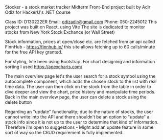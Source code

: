 Stocker - a stock market tracker
Midterm Front-End project built by Adir Odiz for HackerU's .NET Course

Class ID: D130222ER
Email: odizadir@gmail.com
Phone: 050-2245012
This project was built on React, using Vite
The site is dedicated to monitor stocks from New York Stock Exchance (or Wall Street)

Stock information, prices at open/close etc. are fetched from an api called FinnHub - https://finnhub.io/
this site allows fetching up to 60 calls/minute for the free API key granted.

For styling, Iv'e been using Bootstrap.
For chart designing and information sorting I used https://apexcharts.com/ 

The main overview page let's the user search for a stock symbol using the autocomplete component, which adds the chosen stock to the list with real time data. The user can then click on the stock from the table in order to dive deeper and view the chart, price history and manipulate time periods.
Back in the main overview page, the user can delete a stock using the delete button

Regarding an "update" functionality; due to the nature of stocks, the user cannot write into the API and there shouldn't be an option to "update" a stock info since it is not up to the user to determine that kind of information. Therefore i'm open to suggestions - Might add an update feature in some sort of way so the CRUD requirement is fully implemented.
